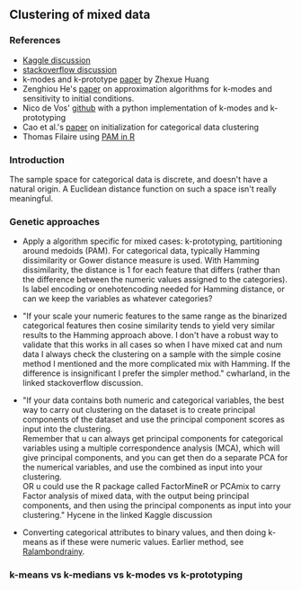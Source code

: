 ## Clustering of mixed data

### References

- [Kaggle discussion](https://www.kaggle.com/general/19741)
- [stackoverflow discussion](https://datascience.stackexchange.com/questions/22/k-means-clustering-for-mixed-numeric-and-categorical-data)
- k-modes and k-prototype [paper](https://pdfs.semanticscholar.org/d42b/b5ad2d03be6d8fefa63d25d02c0711d19728.pdf) by Zhexue Huang
- Zenghiou He's [paper](https://arxiv.org/ftp/cs/papers/0603/0603120.pdf) on approximation algorithms for k-modes and sensitivity to initial conditions.
- Nico de Vos' [github](https://github.com/nicodv/kmodes) with a python implementation of k-modes and k-prototyping 
- Cao et al.'s [paper](http://citeseerx.ist.psu.edu/viewdoc/download?doi=10.1.1.474.8181&rep=rep1&type=pdf) on initialization for categorical data clustering  
- Thomas Filaire using [PAM in R](https://towardsdatascience.com/clustering-on-mixed-type-data-8bbd0a2569c3)

### Introduction

The sample space for categorical data is discrete, and doesn't have a natural origin. A Euclidean distance function on such a space isn't really meaningful.

### Genetic approaches

- Apply a algorithm specific for mixed cases: k-prototyping, partitioning around medoids (PAM).
For categorical data, typically Hamming dissimilarity or Gower distance measure is used. With Hamming dissimilarity, the distance is 1 for each feature that differs (rather than the difference between the numeric values assigned to the categories). Is label encoding or onehotencoding needed for Hamming distance, or can we keep the variables as whatever categories?

- "If your scale your numeric features to the same range as the binarized categorical features then cosine similarity tends to yield very similar results to the Hamming approach above. I don't have a robust way to validate that this works in all cases so when I have mixed cat and num data I always check the clustering on a sample with the simple cosine method I mentioned and the more complicated mix with Hamming. If the difference is insignificant I prefer the simpler method." cwharland, in the linked stackoverflow discussion.

- "If your data contains both numeric and categorical variables, the best way to carry out clustering on the dataset is to create principal components of the dataset and use the principal component scores as input into the clustering.<br>
Remember that u can always get principal components for categorical variables using a multiple correspondence analysis (MCA), which will give principal components, and you can get then do a separate PCA for the numerical variables, and use the combined as input into your clustering.<br>
OR u could use the R package called FactorMineR or PCAmix to carry Factor analysis of mixed data, with the output being principal components, and then using the principal components as input into your clustering." Hycene in the linked Kaggle discussion

- Converting categorical attributes to binary values, and then doing k-means as if these were numeric values. Earlier method, see [Ralambondrainy](https://www.sciencedirect.com/science/article/abs/pii/016786559500075R).


### k-means vs k-medians vs k-modes vs k-prototyping
